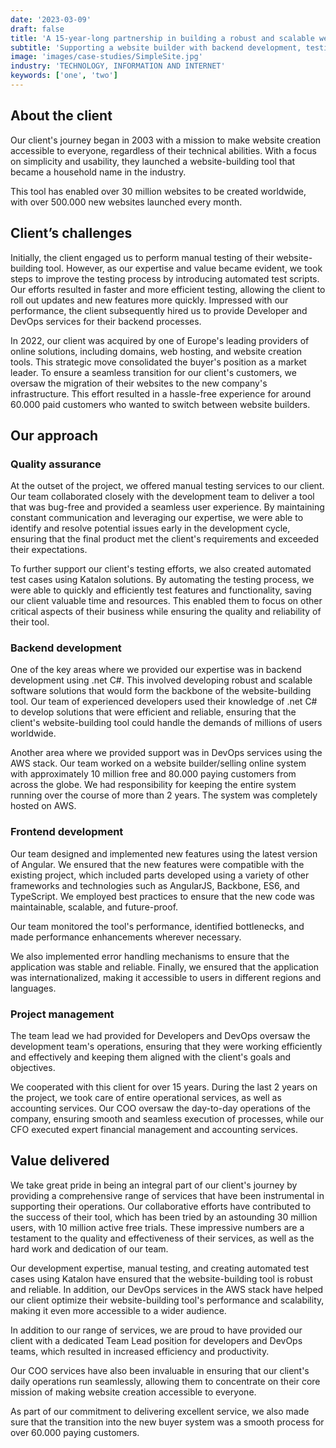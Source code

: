 ```yaml
---
date: '2023-03-09'
draft: false
title: 'A 15-year-long partnership in building a robust and scalable website creation tool'
subtitle: 'Supporting a website builder with backend development, testing, and project management services'
image: 'images/case-studies/SimpleSite.jpg'
industry: 'TECHNOLOGY, INFORMATION AND INTERNET'
keywords: ['one', 'two']
---
```


## About the client

Our client's journey began in 2003 with a mission to make website creation accessible to everyone, regardless of their technical abilities. With a focus on simplicity and usability, they launched a website-building tool that became a household name in the industry.

This tool has enabled over 30 million websites to be created worldwide, with over 500.000 new websites launched every month.

## Client’s challenges

Initially, the client engaged us to perform manual testing of their website-building tool. However, as our expertise and value became evident, we took steps to improve the testing process by introducing automated test scripts. Our efforts resulted in faster and more efficient testing, allowing the client to roll out updates and new features more quickly. Impressed with our performance, the client subsequently hired us to provide Developer and DevOps services for their backend processes.

In 2022, our client was acquired by one of Europe's leading providers of online solutions, including domains, web hosting, and website creation tools. This strategic move consolidated the buyer's position as a market leader. To ensure a seamless transition for our client's customers, we oversaw the migration of their websites to the new company's infrastructure. This effort resulted in a hassle-free experience for around 60.000 paid customers who wanted to switch between website builders.

## Our approach

### Quality assurance

At the outset of the project, we offered manual testing services to our client. Our team collaborated closely with the development team to deliver a tool that was bug-free and provided a seamless user experience. By maintaining constant communication and leveraging our expertise, we were able to identify and resolve potential issues early in the development cycle, ensuring that the final product met the client's requirements and exceeded their expectations.

To further support our client's testing efforts, we also created automated test cases using Katalon solutions. By automating the testing process, we were able to quickly and efficiently test features and functionality, saving our client valuable time and resources. This enabled them to focus on other critical aspects of their business while ensuring the quality and reliability of their tool.

### Backend development

One of the key areas where we provided our expertise was in backend development using .net C#. This involved developing robust and scalable software solutions that would form the backbone of the website-building tool. Our team of experienced developers used their knowledge of .net C# to develop solutions that were efficient and reliable, ensuring that the client's website-building tool could handle the demands of millions of users worldwide.

Another area where we provided support was in DevOps services using the AWS stack. Our team worked on a website builder/selling online system with approximately 10 million free and 80.000 paying customers from across the globe. We had responsibility for keeping the entire system running over the course of more than 2 years. The system was completely hosted on AWS.

### Frontend development

Our team designed and implemented new features using the latest version of Angular. We ensured that the new features were compatible with the existing project, which included parts developed using a variety of other frameworks and technologies such as AngularJS, Backbone, ES6, and TypeScript. We employed best practices to ensure that the new code was maintainable, scalable, and future-proof.

Our team monitored the tool's performance, identified bottlenecks, and made performance enhancements wherever necessary.

We also implemented error handling mechanisms to ensure that the application was stable and reliable. Finally, we ensured that the application was internationalized, making it accessible to users in different regions and languages.

### Project management

The team lead we had provided for Developers and DevOps oversaw the development team's operations, ensuring that they were working efficiently and effectively and keeping them aligned with the client's goals and objectives.

We cooperated with this client for over 15 years. During the last 2 years on the project, we took care of entire operational services, as well as accounting services. Our COO oversaw the day-to-day operations of the company, ensuring smooth and seamless execution of processes, while our CFO executed expert financial management and accounting services.

## Value delivered

We take great pride in being an integral part of our client's journey by providing a comprehensive range of services that have been instrumental in supporting their operations. Our collaborative efforts have contributed to the success of their tool, which has been tried by an astounding 30 million users, with 10 million active free trials. These impressive numbers are a testament to the quality and effectiveness of their services, as well as the hard work and dedication of our team.

Our development expertise, manual testing, and creating automated test cases using Katalon have ensured that the website-building tool is robust and reliable. In addition, our DevOps services in the AWS stack have helped our client optimize their website-building tool's performance and scalability, making it even more accessible to a wider audience.

In addition to our range of services, we are proud to have provided our client with a dedicated Team Lead position for developers and DevOps teams, which resulted in increased efficiency and productivity.

Our COO services have also been invaluable in ensuring that our client's daily operations run seamlessly, allowing them to concentrate on their core mission of making website creation accessible to everyone.

As part of our commitment to delivering excellent service, we also made sure that the transition into the new buyer system was a smooth process for over 60.000 paying customers.
